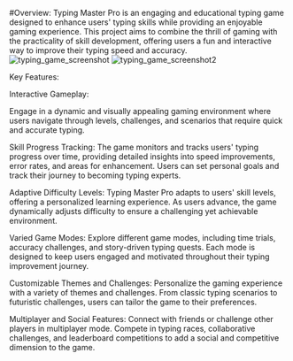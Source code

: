 #Overview:
Typing Master Pro is an engaging and educational typing game designed to enhance users' typing skills while providing an enjoyable gaming experience. This project aims to combine the thrill of gaming with the practicality of skill development, offering users a fun and interactive way to improve their typing speed and accuracy.
![typing_game_screenshot](https://github.com/Tejws/TypingGame/assets/154742112/021f7d20-9948-4040-b1e9-b54a5df4c20b)
![typing_game_screenshot2](https://github.com/Tejws/TypingGame/assets/154742112/1d4c50b4-27fe-4818-ab92-68fcb181d57c)
 
Key Features: 
 
Interactive Gameplay:  

Engage in a dynamic and visually appealing gaming environment where users navigate through levels, challenges, and scenarios that require quick and accurate typing.
 
Skill Progress Tracking:
The game monitors and tracks users' typing progress over time, providing detailed insights into speed improvements, error rates, and areas for enhancement. Users can set personal goals and track their journey to becoming typing experts.

Adaptive Difficulty Levels:
Typing Master Pro adapts to users' skill levels, offering a personalized learning experience. As users advance, the game dynamically adjusts difficulty to ensure a challenging yet achievable environment.

Varied Game Modes:
Explore different game modes, including time trials, accuracy challenges, and story-driven typing quests. Each mode is designed to keep users engaged and motivated throughout their typing improvement journey.

Customizable Themes and Challenges:
Personalize the gaming experience with a variety of themes and challenges. From classic typing scenarios to futuristic challenges, users can tailor the game to their preferences.
 
Multiplayer and Social Features:
Connect with friends or challenge other players in multiplayer mode. Compete in typing races, collaborative challenges, and leaderboard competitions to add a social and competitive dimension to the game.
